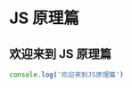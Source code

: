 <!--
 * @Author: tangzhicheng
 * @Date: 2021-02-27 10:44:48
 * @LastEditors: tangzhicheng
 * @LastEditTime: 2021-02-27 11:13:18
 * @Description: file content
-->

# JS 原理篇

## 欢迎来到 JS 原理篇

```js
console.log('欢迎来到JS原理篇')
```
